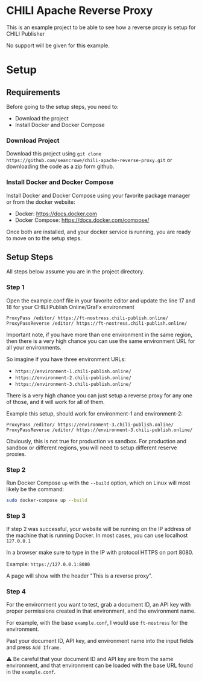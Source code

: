 # CHILI Apache Reverse Proxy
This is an example project to be able to see how a reverse proxy is setup for CHILI Publisher

No support will be given for this example.

# Setup

## Requirements
Before going to the setup steps, you need to:
- Download the project
- Install Docker and Docker Compose

### Download Project
Download this project using `git clone https://github.com/seancrowe/chili-apache-reverse-proxy.git` or downloading the code as a zip form github.

### Install Docker and Docker Compose
Install Docker and Docker Compose using your favorite package manager or from the docker website:

- Docker: https://docs.docker.com
- Docker Compose: https://docs.docker.com/compose/

Once both are installed, and your docker service is running, you are ready to move on to the setup steps.

## Setup Steps
All steps below assume you are in the project directory.

### Step 1
Open the example.conf file in your favorite editor and update the line 17 and 18 for your CHILI Publish Online/GraFx environment
```
ProxyPass /editor/ https://ft-nostress.chili-publish.online/
ProxyPassReverse /editor/ https://ft-nostress.chili-publish.online/
```

Important note, if you have more than one environment in the same region, then there is a very high chance you can use the same environment URL for all your environments.

So imagine if you have three environment URLs:
- `https://environment-1.chili-publish.online/`
- `https://environment-2.chili-publish.online/`
- `https://environment-3.chili-publish.online/`

There is a very high chance you can just setup a reverse proxy for any one of those, and it will work for all of them.

Example this setup, should work for environment-1 and environment-2:
```
ProxyPass /editor/ https://environment-3.chili-publish.online/
ProxyPassReverse /editor/ https://environment-3.chili-publish.online/
```

Obviously, this is not true for production vs sandbox. For production and sandbox or different regions, you will need to setup different reserve proxies.

### Step 2
Run Docker Compose `up` with the `--build` option, which on Linux will most likely be the command:

```bash
sudo docker-compose up --build
```

### Step 3
If step 2 was successful, your website will be running on the IP address of the machine that is running Docker. In most cases, you can use localhost `127.0.0.1`

In a browser make sure to type in the IP with protocol HTTPS on port 8080.

Example: `https://127.0.0.1:8080`

A page will show with the header "This is a reverse proxy".

### Step 4
For the environment you want to test, grab a document ID, an API key with proper permissions created in that environment, and the environment name.

For example, with the base `example.conf`, I would use `ft-nostress` for the environment.

Past your document ID, API key, and environment name into the input fields and press `Add Iframe`.

⚠️ Be careful that your document ID and API key are from the same environment, and that environment can be loaded with the base URL found in the `example.conf`.